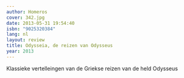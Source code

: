 ```yaml
---
author: Homeros
cover: 342.jpg
date: 2013-05-31 19:54:40
isbn: "9025320384"
lang: nl
layout: review
title: Odysseia, de reizen van Odysseus
year: 2013
---
```


Klassieke vertelleingen van de Griekse reizen van de held Odysseus
